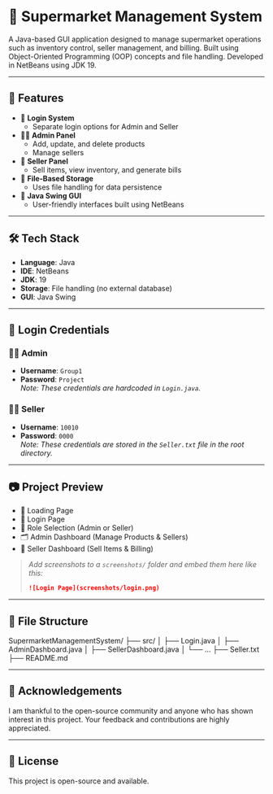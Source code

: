 # 🛒 Supermarket Management System

A Java-based GUI application designed to manage supermarket operations such as inventory control, seller management, and billing. Built using Object-Oriented Programming (OOP) concepts and file handling. Developed in NetBeans using JDK 19.

---

## 📌 Features

- 🔐 **Login System**
  - Separate login options for Admin and Seller
- 🧑‍💼 **Admin Panel**
  - Add, update, and delete products
  - Manage sellers
- 🧾 **Seller Panel**
  - Sell items, view inventory, and generate bills
- 💾 **File-Based Storage**
  - Uses file handling for data persistence
- 🎨 **Java Swing GUI**
  - User-friendly interfaces built using NetBeans

---

## 🛠️ Tech Stack

- **Language**: Java  
- **IDE**: NetBeans  
- **JDK**: 19  
- **Storage**: File handling (no external database)  
- **GUI**: Java Swing

---

## 🔑 Login Credentials

### 👨‍💼 Admin
- **Username**: `Group1`
- **Password**: `Project`  
*Note: These credentials are hardcoded in `Login.java`.*

### 🧑‍💻 Seller
- **Username**: `10010`
- **Password**: `0000`  
*Note: These credentials are stored in the `Seller.txt` file in the root directory.*

---

## 📷 Project Preview

- 🔄 Loading Page  
- 🔐 Login Page  
- 👥 Role Selection (Admin or Seller)  
- 🗂️ Admin Dashboard (Manage Products & Sellers)  
- 🧾 Seller Dashboard (Sell Items & Billing)

> *Add screenshots to a `screenshots/` folder and embed them here like this:*
> ```markdown
> ![Login Page](screenshots/login.png)
> ```

---

## 📁 File Structure

SupermarketManagementSystem/
├── src/
│ ├── Login.java
│ ├── AdminDashboard.java
│ ├── SellerDashboard.java
│ └── ...
├── Seller.txt
├── README.md


---

## 🙌 Acknowledgements

I am thankful to the open-source community and anyone who has shown interest in this project. Your feedback and contributions are highly appreciated.

---

## 📄 License

This project is open-source and available.
